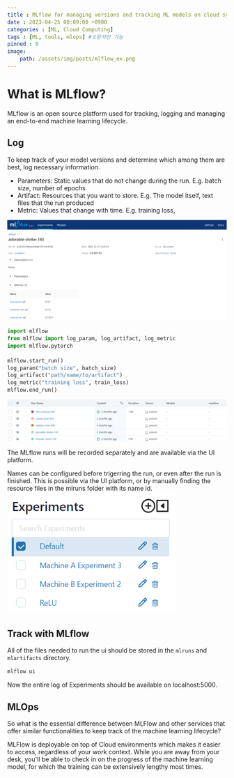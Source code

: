 ```yaml
---
title : MLflow for managing versions and tracking ML models on cloud systems
date : 2023-04-25 00:09:00 +0900
categories : [ML, Cloud Computing]
tags : [ML, tools, mlops] #소문자만 가능
pinned : 0
image:
    path: /assets/img/posts/mlflow_ex.png
---
```


# What is MLflow?
MLflow is an open source platform used for tracking, logging and managing an end-to-end machine learning lifecycle.

## Log 
To keep track of your model versions and determine which among them are best, log necessary information.

- Parameters: Static values that do not change during the run. E.g. batch size, number of epochs
- Artifact: Resources that you want to store. E.g. The model itself, text files that the run produced
- Metric: Values that change with time. E.g. training loss,

![MLflow example](/assets/img/posts/mlflow_ex.png)

```python
import mlflow
from mlflow import log_param, log_artifact, log_metric
import mlflow.pytorch

mlflow.start_run()
log_param("batch size", batch_size)
log_artifact("path/name/to/artifact")
log_metric("training loss", train_loss)
mlflow.end_run()
```

![MLflow runs](/assets/img/posts/mlflow_runs.png)

The MLflow runs will be recorded separately and are available via the UI platform.

Names can be configured before trigerring the run, or even after the run is finished. This is possible via the UI platform, or by manually finding the resource files in the mlruns folder with its name id.  
![MLflow names](/assets/img/posts/mlflow_names.png)

## Track with MLflow

All of the files needed to run the ui should be stored in the `mlruns` and `mlartifacts` directory.

```bash
mlflow ui
```
Now the entire log of Experiments should be available on localhost:5000.

## MLOps
So what is the essential difference between MLFlow and other services that offer similar functionalities to keep track of the machine learning lifecycle?

MLFlow is deployable on top of Cloud environments which makes it easier to access, regardless of your work context. While you are away from your desk, you'll be able to check in on the progress of the machine learning model, for which the training can be extensively lengthy most times.